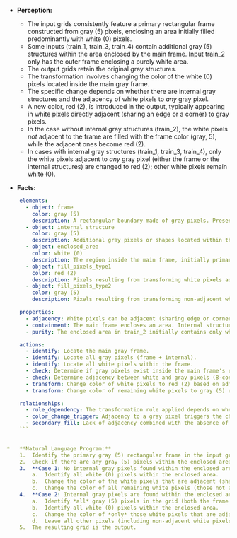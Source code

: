 *   **Perception:**
    *   The input grids consistently feature a primary rectangular frame constructed from gray (5) pixels, enclosing an area initially filled predominantly with white (0) pixels.
    *   Some inputs (train\_1, train\_3, train\_4) contain additional gray (5) structures within the area enclosed by the main frame. Input train\_2 only has the outer frame enclosing a purely white area.
    *   The output grids retain the original gray structures.
    *   The transformation involves changing the color of the white (0) pixels located inside the main gray frame.
    *   The specific change depends on whether there are internal gray structures and the adjacency of white pixels to *any* gray pixel.
    *   A new color, red (2), is introduced in the output, typically appearing in white pixels directly adjacent (sharing an edge or a corner) to gray pixels.
    *   In the case without internal gray structures (train\_2), the white pixels *not* adjacent to the frame are filled with the frame color (gray, 5), while the adjacent ones become red (2).
    *   In cases with internal gray structures (train\_1, train\_3, train\_4), only the white pixels adjacent to *any* gray pixel (either the frame or the internal structures) are changed to red (2); other white pixels remain white (0).

*   **Facts:**
    
```yaml
    elements:
      - object: frame
        color: gray (5)
        description: A rectangular boundary made of gray pixels. Present in all examples.
      - object: internal_structure
        color: gray (5)
        description: Additional gray pixels or shapes located within the area enclosed by the main frame. Present in train_1, train_3, train_4. Absent in train_2.
      - object: enclosed_area
        color: white (0)
        description: The region inside the main frame, initially primarily white.
      - object: fill_pixels_type1
        color: red (2)
        description: Pixels resulting from transforming white pixels adjacent to gray pixels.
      - object: fill_pixels_type2
        color: gray (5)
        description: Pixels resulting from transforming non-adjacent white pixels, only occurs when no internal gray structures are present (train_2).

    properties:
      - adjacency: White pixels can be adjacent (sharing edge or corner) to gray pixels.
      - containment: The main frame encloses an area. Internal structures are contained within this area.
      - purity: The enclosed area in train_2 initially contains only white pixels, while others contain white and gray pixels.

    actions:
      - identify: Locate the main gray frame.
      - identify: Locate all gray pixels (frame + internal).
      - identify: Locate all white pixels within the frame.
      - check: Determine if gray pixels exist inside the main frame's enclosed area (excluding the frame itself).
      - check: Determine adjacency between white and gray pixels (8-connectivity: edges and corners).
      - transform: Change color of white pixels to red (2) based on adjacency.
      - transform: Change color of remaining white pixels to gray (5) under specific conditions (no internal gray structures).

    relationships:
      - rule_dependency: The transformation rule applied depends on whether internal gray structures exist within the main frame.
      - color_change_trigger: Adjacency to a gray pixel triggers the change of a white pixel to red.
      - secondary_fill: Lack of adjacency combined with the absence of internal gray structures triggers a change to gray.
    ```


*   **Natural Language Program:**
    1.  Identify the primary gray (5) rectangular frame in the input grid. Define the enclosed area as the region inside this frame.
    2.  Check if there are any gray (5) pixels within the enclosed area (excluding the pixels of the frame itself).
    3.  **Case 1: No internal gray pixels found within the enclosed area.**
        a.  Identify all white (0) pixels within the enclosed area.
        b.  Change the color of the white pixels that are adjacent (sharing an edge or corner) to the gray frame pixels to red (2).
        c.  Change the color of all remaining white pixels (those not adjacent to the frame) within the enclosed area to gray (5).
    4.  **Case 2: Internal gray pixels are found within the enclosed area.**
        a.  Identify *all* gray (5) pixels in the grid (both the frame and internal structures).
        b.  Identify all white (0) pixels within the enclosed area.
        c.  Change the color of *only* those white pixels that are adjacent (sharing an edge or corner) to *any* gray pixel to red (2).
        d.  Leave all other pixels (including non-adjacent white pixels and all gray pixels) unchanged.
    5.  The resulting grid is the output.